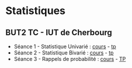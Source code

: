 # Statistiques

## BUT2 TC - IUT de Cherbourg

- Séance 1 - Statistique Univarié : [cours](seance1--stat-uni) - [tp](seance1--demande)
- Séance 2 - Statistique Bivarié : [cours](seance2--stat-bi) - [tp](seance2--demande)
- Séance 3 - Rappels de probabilité : [cours](seance3--rappels-proba) - [TP](seance3--demande)


